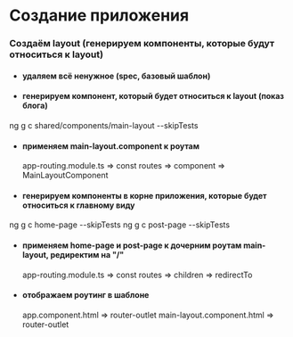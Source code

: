 # Создание приложения

### Создаём layout (генерируем компоненты, которые будут относиться к layout)

- #### удаляем всё ненужное (spec, базовый шаблон)

- #### генерируем компонент, который будет относиться к layout (показ блога)

ng g c shared/components/main-layout --skipTests

- #### применяем main-layout.component к роутам

  app-routing.module.ts => const routes => component => MainLayoutComponent

- #### генерируем компоненты в корне приложения, которые будет относиться к главному виду

ng g c home-page --skipTests
ng g c post-page --skipTests

- #### применяем home-page и post-page к дочерним роутам main-layout, редиректим на "/"

  app-routing.module.ts => const routes => children => redirectTo

- #### отображаем роутинг в шаблоне
  app.component.html => router-outlet
  main-layout.component.html => router-outlet
